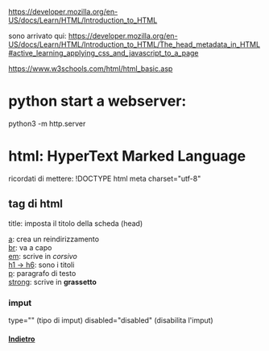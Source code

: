 https://developer.mozilla.org/en-US/docs/Learn/HTML/Introduction_to_HTML

sono arrivato qui:
https://developer.mozilla.org/en-US/docs/Learn/HTML/Introduction_to_HTML/The_head_metadata_in_HTML#active_learning_applying_css_and_javascript_to_a_page

https://www.w3schools.com/html/html_basic.asp

# python start a webserver:
python3 -m http.server

# html: HyperText Marked Language

ricordati di mettere:
    !DOCTYPE html
    meta charset="utf-8"

## tag di html
title: imposta il titolo della scheda (head)

[a](./tags/a.md): crea un reindirizzamento <br>
[br](./tags/br.md): va a capo <br>
[em](./tags/em.md): scrive in _corsivo_ <br>
[h1 -> h6](./tags/h.md): sono i titoli <br>
[p](./tags/p.md): paragrafo di testo <br>
[strong](./tags/strong.md): scrive in **grassetto** <br>
<!-- questo è un commento -->

### imput
type="" (tipo di imput)
disabled="disabled" (disabilita l'imput)

#### [Indietro](../readme.md)